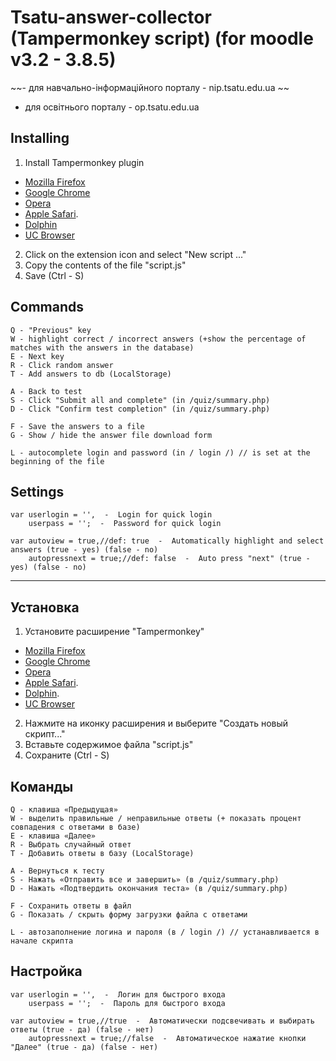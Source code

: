 # Tsatu-answer-collector (Tampermonkey script) (for moodle v3.2 - 3.8.5)
~~- для навчально-інформаційного порталу - nip.tsatu.edu.ua ~~
- для освітнього порталу - op.tsatu.edu.ua 

## Installing
1. Install Tampermonkey plugin
- [Mozilla Firefox](https://addons.mozilla.org/ru/firefox/addon/tampermonkey/)
- [Google Chrome](https://chrome.google.com/webstore/detail/tampermonkey/dhdgffkkebhmkfjojejmpbldmpobfkfo)
- [Opera](https://addons.opera.com/ru/extensions/details/tampermonkey-beta/)
- [Apple Safari](https://tampermonkey.net/?ext=dhdg&browser=safari).
- [Dolphin](https://tampermonkey.net/?ext=dhdg&browser=dolphin)
- [UC Browser](https://tampermonkey.net/?ext=dhdg&browser=ucweb)
2. Click on the extension icon and select "New script ..."
3. Copy the contents of the file "script.js"
4. Save (Ctrl - S)

## Commands
	Q - "Previous" key
	W - highlight correct / incorrect answers (+show the percentage of matches with the answers in the database)
	E - Next key
	R - Click random answer
	T - Add answers to db (LocalStorage)
 
	A - Back to test
	S - Click "Submit all and complete" (in /quiz/summary.php)
	D - Click "Confirm test completion" (in /quiz/summary.php)
	
	F - Save the answers to a file
	G - Show / hide the answer file download form

	L - autocomplete login and password (in / login /) // is set at the beginning of the file
	
	
  ## Settings
  
    var userlogin = '',  -  Login for quick login
        userpass = '';  -  Password for quick login
        
    var autoview = true,//def: true  -  Automatically highlight and select answers (true - yes) (false - no)
        autopressnext = true;//def: false  -  Auto press "next" (true - yes) (false - no)
----------
## Установка
1. Установите расширение "Tampermonkey"
- [Mozilla Firefox](https://addons.mozilla.org/ru/firefox/addon/tampermonkey/)
- [Google Chrome](https://chrome.google.com/webstore/detail/tampermonkey/dhdgffkkebhmkfjojejmpbldmpobfkfo)
- [Opera](https://addons.opera.com/ru/extensions/details/tampermonkey-beta/)
- [Apple Safari](https://tampermonkey.net/?ext=dhdg&browser=safari).
- [Dolphin](https://tampermonkey.net/?ext=dhdg&browser=dolphin).
- [UC Browser](https://tampermonkey.net/?ext=dhdg&browser=ucweb)
2. Нажмите на иконку расширения и выберите "Создать новый скрипт..."
3. Вставьте содержимое файла "script.js"
4. Сохраните (Ctrl - S)

## Команды
	Q - клавиша «Предыдущая»
	W - выделить правильные / неправильные ответы (+ показать процент совпадения с ответами в базе)
	E - клавиша «Далее»
	R - Выбрать случайный ответ
	T - Добавить ответы в базу (LocalStorage)

	A - Вернуться к тесту
	S - Нажать «Отправить все и завершить» (в /quiz/summary.php)
	D - Нажать «Подтвердить окончания теста» (в /quiz/summary.php)
 
	F - Сохранить ответы в файл
	G - Показать / скрыть форму загрузки файла с ответами
 
	L - автозаполнение логина и пароля (в / login /) // устанавливается в начале скрипта

  ## Настройка
  
    var userlogin = '',  -  Логин для быстрого входа
        userpass = '';  -  Пароль для быстрого входа
        
    var autoview = true,//true  -  Автоматически подсвечивать и выбирать ответы (true - да) (false - нет)
        autopressnext = true;//false  -  Автоматическое нажатие кнопки "Далее" (true - да) (false - нет)
